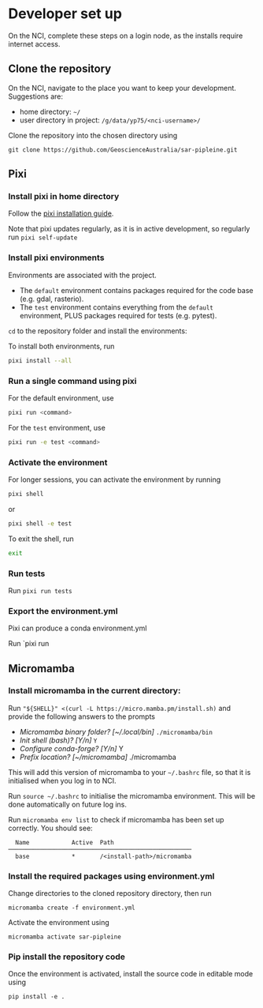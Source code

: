 # Developer set up
On the NCI, complete these steps on a login node, as the installs require internet access.

## Clone the repository
On the NCI, navigate to the place you want to keep your development. Suggestions are:
- home directory: `~/`
- user directory in project: `/g/data/yp75/<nci-username>/`

Clone the repository into the chosen directory using
```
git clone https://github.com/GeoscienceAustralia/sar-pipleine.git
```

## Pixi

### Install pixi in home directory
Follow the [pixi installation guide](https://pixi.sh/latest/#installation).

Note that pixi updates regularly, as it is in active development, so regularly run `pixi self-update`

### Install pixi environments
Environments are associated with the project.

* The `default` environment contains packages required for the code base (e.g. gdal, rasterio).
* The `test` environment contains everything from the `default` environment, PLUS packages required for tests (e.g. pytest).

`cd` to the repository folder and install the environments:

To install both environments, run
```bash
pixi install --all
```

### Run a single command using pixi
For the default environment, use
```bash
pixi run <command>
```

For the `test` environment, use
```bash
pixi run -e test <command>
```

### Activate the environment
For longer sessions, you can activate the environment by running
```bash
pixi shell
```
or 
```bash
pixi shell -e test
```
To exit the shell, run 
```bash
exit
```

### Run tests
Run `pixi run tests`

### Export the environment.yml

Pixi can produce a conda environment.yml

Run `pixi run 

## Micromamba

### Install micromamba in the current directory:
Run `"${SHELL}" <(curl -L https://micro.mamba.pm/install.sh)` and provide the following answers to the prompts

- *Micromamba binary folder? [~/.local/bin]* `./micromamba/bin`
- *Init shell (bash)? [Y/n]* `Y`
- *Configure conda-forge? [Y/n]* Y
- *Prefix location? [~/micromamba]* ./micromamba

This will add this version of micromamba to your `~/.bashrc` file, so that it is initialised when you log in to NCI.

Run `source ~/.bashrc` to initialise the micromamba environment. This will be done automatically on future log ins.

Run `micromamba env list` to check if micromamba has been set up correctly. You should see:
```
  Name            Active  Path                                                                  
────────────────────────────────────────────────────
  base            *       /<install-path>/micromamba             
```

### Install the required packages using environment.yml
Change directories to the cloned repository directory, then run
```
micromamba create -f environment.yml 
```

Activate the environment using
```
micromamba activate sar-pipleine
```

### Pip install the repository code
Once the environment is activated, install the source code in editable mode using
```
pip install -e .
```